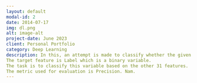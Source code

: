```yaml
---
layout: default
modal-id: 2
date: 2014-07-17
img: dl.png
alt: image-alt
project-date: June 2023
client: Personal Portfolio
category: Deep Learning
description: In this, an attempt is made to classify whether the given event was a signal or a background noise in the process of decay for Higgs particle acceleration.
The target feature is Label which is a binary variable. 
The task is to classify this variable based on the other 31 features.
The metric used for evaluation is Precision. Nam.
---
```

